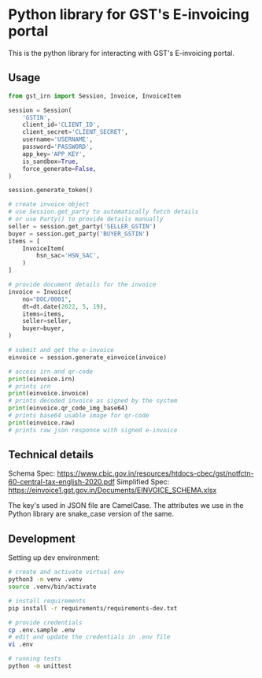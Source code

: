 # Python library for GST's E-invoicing portal

This is the python library for interacting with GST's E-invoicing portal.

## Usage

```python
from gst_irn import Session, Invoice, InvoiceItem

session = Session(
    'GSTIN',
    client_id='CLIENT_ID',
    client_secret='CLIENT_SECRET',
    username='USERNAME',
    password='PASSWORD',
    app_key='APP_KEY',
    is_sandbox=True,
    force_generate=False,
)

session.generate_token()

# create invoice object
# use Session.get_party to automatically fetch details
# or use Party() to provide details manually
seller = session.get_party('SELLER_GSTIN')
buyer = session.get_party('BUYER_GSTIN')
items = [
    InvoiceItem(
        hsn_sac='HSN_SAC',
    )
]

# provide document details for the invoice
invoice = Invoice(
    no="DOC/0001",
    dt=dt.date(2022, 5, 19),
    items=items,
    seller=seller,
    buyer=buyer,
)

# submit and get the e-invoice
einvoice = session.generate_einvoice(invoice)

# access irn and qr-code
print(einvoice.irn)
# prints irn
print(einvoice.invoice)
# prints decoded invoice as signed by the system
print(einvoice.qr_code_img_base64)
# prints base64 usable image for qr-code
print(einvoice.raw)
# prints raw json response with signed e-invoice
```

## Technical details

Schema Spec: https://www.cbic.gov.in/resources/htdocs-cbec/gst/notfctn-60-central-tax-english-2020.pdf
Simplified Spec: https://einvoice1.gst.gov.in/Documents/EINVOICE_SCHEMA.xlsx

The key's used in JSON file are CamelCase.  The attributes we use in the Python library are snake_case version of the same.


## Development

Setting up dev environment:

```bash
# create and activate virtual env
python3 -m venv .venv
source .venv/bin/activate

# install requirements
pip install -r requirements/requirements-dev.txt

# provide credentials
cp .env.sample .env
# edit and update the credentials in .env file
vi .env

# running tests
python -m unittest
```
